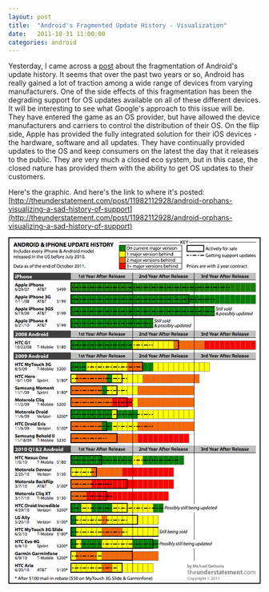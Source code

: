 ```yaml
---
layout: post
title:  "Android's Fragmented Update History - Visualization"
date:   2011-10-31 11:00:00
categories: android
---
```


Yesterday, I came across a [post](http://theunderstatement.com/post/11982112928/android-orphans-visualizing-a-sad-history-of-support) about the fragmentation of Android's update history.  It seems that over the past two years or so, Android has really gained a lot of traction among a wide range of devices from varying manufacturers.  One of the side effects of this fragmentation has been the degrading support for OS updates available on all of these different devices.  It will be interesting to see what Google's approach to this issue will be.  They have entered the game as an OS provider, but have allowed the device manufacturers and carriers to control the distribution of their OS.  On the flip side, Apple has provided the fully integrated solution for their iOS devices - the hardware, software and all updates.  They have continually provided updates to the OS and keep consumers on the latest the day that it releases to the public.  They are very much a closed eco system, but in this case, the closed nature has provided them with the ability to get OS updates to their customers.

Here's the graphic.  And here's the link to where it's posted: [http://theunderstatement.com/post/11982112928/android-orphans-visualizing-a-sad-history-of-support](http://theunderstatement.com/post/11982112928/android-orphans-visualizing-a-sad-history-of-support)

![Android and iPhone Update History](/img/016a_android_orphans.png)